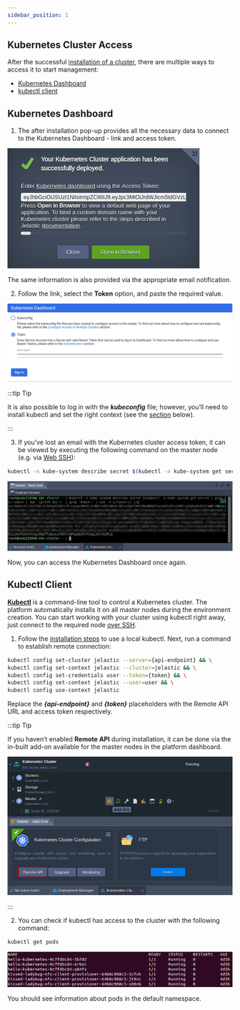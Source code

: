 ```yaml
---
sidebar_position: 1
---
```


## Kubernetes Cluster Access

After the successful [installation of a cluster](https://cloudmydc.com/), there are multiple ways to access it to start management:

- [Kubernetes Dashboard](https://cloudmydc.com/)
- [kubectl client](https://cloudmydc.com/)

## Kubernetes Dashboard

1. The after installation pop-up provides all the necessary data to connect to the Kubernetes Dashboard - link and access token.

<div style={{
    display:'flex',
    justifyContent: 'center',
    margin: '0 0 1rem 0'
}}>

![Locale Dropdown](./img/ClusterAccess/01-kubernetes-installation-success-frame.png)

</div>

The same information is also provided via the appropriate email notification.

2. Follow the link, select the **Token** option, and paste the required value.

<div style={{
    display:'flex',
    justifyContent: 'center',
    margin: '0 0 1rem 0'
}}>

![Locale Dropdown](./img/ClusterAccess/02-kubernetes-dashboard-token-access.png)

</div>

:::tip Tip

It is also possible to log in with the **_kubeconfig_** file; however, you’ll need to install kubectl and set the right context (see the [section](https://cloudmydc.com/) below).

:::

3. If you’ve lost an email with the Kubernetes cluster access token, it can be viewed by executing the following command on the master node (e.g. via [Web SSH](/docs/Deployment%20Tools/SSH/SSH%20Access/Web%20SSH)):

```bash
kubectl -n kube-system describe secret $(kubectl -n kube-system get secret | grep fulladmin | awk '{print $1}') | grep 'token:' | sed -e's/token:\| //g'
```

<div style={{
    display:'flex',
    justifyContent: 'center',
    margin: '0 0 1rem 0'
}}>

![Locale Dropdown](./img/ClusterAccess/03-view-kubernetes-access-token.png)

</div>

Now, you can access the Kubernetes Dashboard once again.

## Kubectl Client

**[Kubectl](https://cloudmydc.com/)** is a command-line tool to control a Kubernetes cluster. The platform automatically installs it on all master nodes during the environment creation. You can start working with your cluster using kubectl right away, just connect to the required node [over SSH](https://cloudmydc.com/).

1. Follow the [installation steps](https://cloudmydc.com/) to use a local kubectl. Next, run a command to establish remote connection:

```bash
kubectl config set-cluster jelastic --server={api-endpoint} && \
kubectl config set-context jelastic --cluster=jelastic && \
kubectl config set-credentials user --token={token} && \
kubectl config set-context jelastic --user=user && \
kubectl config use-context jelastic
```

Replace the **_{api-endpoint}_** and **_{token}_** placeholders with the Remote API URL and access token respectively.

:::tip Tip

If you haven’t enabled **Remote API** during installation, it can be done via the in-built add-on available for the master nodes in the platform dashboard.

<div style={{
    display:'flex',
    justifyContent: 'center',
    margin: '0 0 1rem 0'
}}>

![Locale Dropdown](./img/ClusterAccess/04-install-remote-api-for-kubernetes-cluster.png)

</div>

:::

2. You can check if kubectl has access to the cluster with the following command:

```bash
kubectl get pods
```

<div style={{
    display:'flex',
    justifyContent: 'center',
    margin: '0 0 1rem 0'
}}>

![Locale Dropdown](./img/ClusterAccess/05-kubectl-access-to-kubernetes-cluster.png)

</div>

You should see information about pods in the default namespace.
